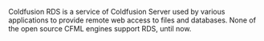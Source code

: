Coldfusion RDS is a service of Coldfusion Server used by various applications to provide remote web access to files and databases. None of the open source CFML engines support RDS, until now.